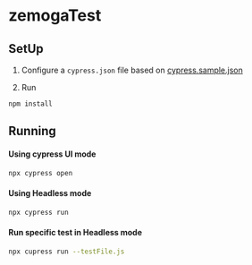 # zemogaTest

## SetUp

1. Configure a `cypress.json` file based on [cypress.sample.json](./cypress.sample.json) 

1. Run
```
npm install
```

## Running


#### Using cypress UI mode
```bash
npx cypress open
```
#### Using Headless mode
```bash
npx cypress run
```
#### Run specific test in Headless mode
```bash
npx cupress run --testFile.js
```